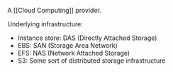 
A [[Cloud Computing]] provider.

Underlying infrastructure:
- Instance store: DAS (Directly Attached Storage)
- EBS: SAN (Storage Area Network)
- EFS: NAS (Network Attached Storage)
- S3: Some sort of distributed storage infrastructure